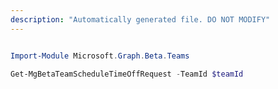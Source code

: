 ```yaml
---
description: "Automatically generated file. DO NOT MODIFY"
---
```


```powershell

Import-Module Microsoft.Graph.Beta.Teams

Get-MgBetaTeamScheduleTimeOffRequest -TeamId $teamId

```